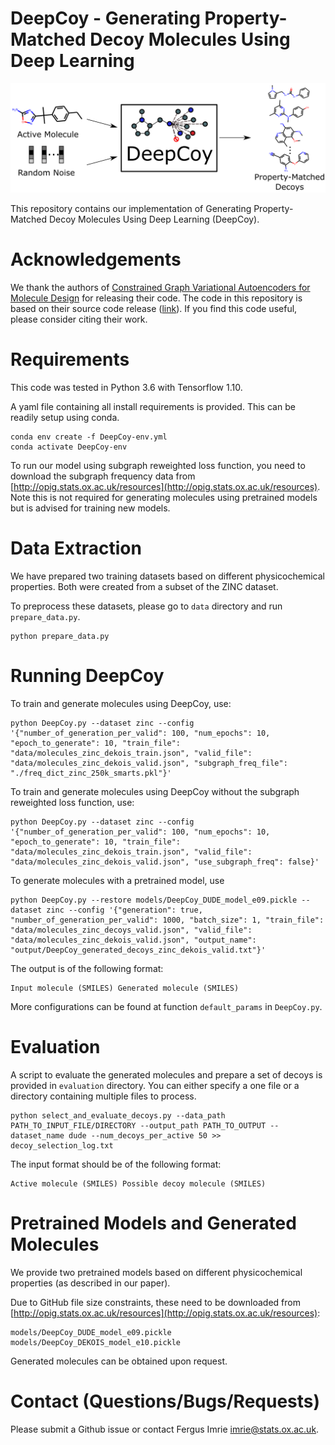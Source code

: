 # DeepCoy - Generating Property-Matched Decoy Molecules Using Deep Learning

![](DeepCoy.png)

This repository contains our implementation of Generating Property-Matched Decoy Molecules Using Deep Learning (DeepCoy). 

# Acknowledgements

We thank the authors of [Constrained Graph Variational Autoencoders for Molecule Design](https://papers.nips.cc/paper/8005-constrained-graph-variational-autoencoders-for-molecule-design) for releasing their code. The code in this repository is based on their source code release ([link](https://github.com/microsoft/constrained-graph-variational-autoencoder)). If you find this code useful, please consider citing their work.

# Requirements

This code was tested in Python 3.6 with Tensorflow 1.10. 

A yaml file containing all install requirements is provided. This can be readily setup using conda.

```
conda env create -f DeepCoy-env.yml
conda activate DeepCoy-env
```

To run our model using subgraph reweighted loss function, you need to download the subgraph frequency data from [http://opig.stats.ox.ac.uk/resources](http://opig.stats.ox.ac.uk/resources). Note this is not required for generating molecules using pretrained models but is advised for training new models.

# Data Extraction

We have prepared two training datasets based on different physicochemical properties. Both were created from a subset of the ZINC dataset.

To preprocess these datasets, please go to `data` directory and run `prepare_data.py`.

```
python prepare_data.py
```

# Running DeepCoy

To train and generate molecules using DeepCoy, use:

```
python DeepCoy.py --dataset zinc --config '{"number_of_generation_per_valid": 100, "num_epochs": 10, "epoch_to_generate": 10, "train_file": "data/molecules_zinc_dekois_train.json", "valid_file": "data/molecules_zinc_dekois_valid.json", "subgraph_freq_file": "./freq_dict_zinc_250k_smarts.pkl"}'
```

To train and generate molecules using DeepCoy without the subgraph reweighted loss function, use:
```
python DeepCoy.py --dataset zinc --config '{"number_of_generation_per_valid": 100, "num_epochs": 10, "epoch_to_generate": 10, "train_file": "data/molecules_zinc_dekois_train.json", "valid_file": "data/molecules_zinc_dekois_valid.json", "use_subgraph_freq": false}'
```

To generate molecules with a pretrained model, use

```
python DeepCoy.py --restore models/DeepCoy_DUDE_model_e09.pickle --dataset zinc --config '{"generation": true, "number_of_generation_per_valid": 1000, "batch_size": 1, "train_file": "data/molecules_zinc_decoys_valid.json", "valid_file": "data/molecules_zinc_dekois_valid.json", "output_name": "output/DeepCoy_generated_decoys_zinc_dekois_valid.txt"}'
```

The output is of the following format:

```
Input molecule (SMILES) Generated molecule (SMILES)
```

More configurations can be found at function `default_params` in `DeepCoy.py`.

# Evaluation

A script to evaluate the generated molecules and prepare a set of decoys is provided in `evaluation` directory. You can either specify a one file or a directory containing multiple files to process.

```
python select_and_evaluate_decoys.py --data_path PATH_TO_INPUT_FILE/DIRECTORY --output_path PATH_TO_OUTPUT --dataset_name dude --num_decoys_per_active 50 >> decoy_selection_log.txt
```

The input format should be of the following format:
```
Active molecule (SMILES) Possible decoy molecule (SMILES)
```

# Pretrained Models and Generated Molecules

We provide two pretrained models based on different physicochemical properties (as described in our paper). 

Due to GitHub file size constraints, these need to be downloaded from [http://opig.stats.ox.ac.uk/resources](http://opig.stats.ox.ac.uk/resources):

```
models/DeepCoy_DUDE_model_e09.pickle
models/DeepCoy_DEKOIS_model_e10.pickle
```

Generated molecules can be obtained upon request.

# Contact (Questions/Bugs/Requests)

Please submit a Github issue or contact Fergus Imrie [imrie@stats.ox.ac.uk](mailto:imrie@stats.ox.ac.uk).
